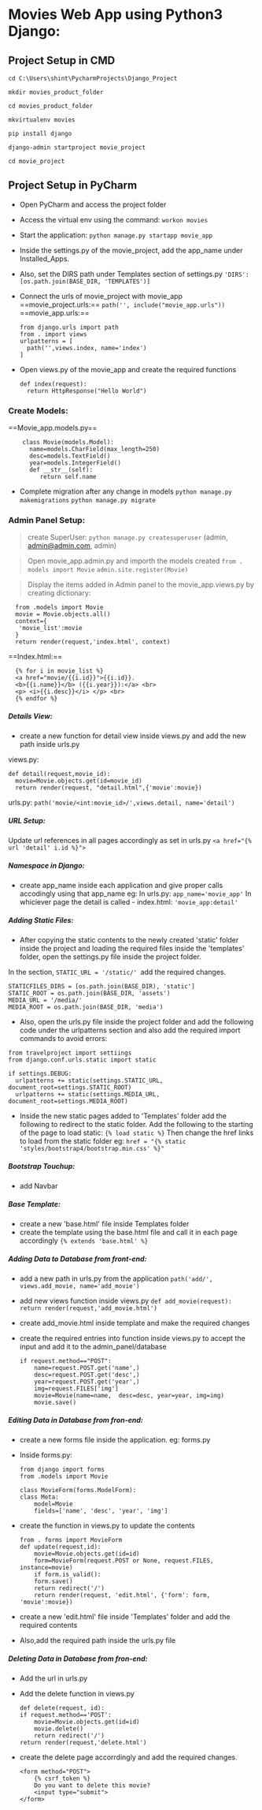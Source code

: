 # Movies Web App using Python3 Django:

## Project Setup in CMD

`cd C:\Users\shint\PycharmProjects\Django_Project`

`mkdir movies_product_folder`

`cd movies_product_folder`

`mkvirtualenv movies`

`pip install django`

`django-admin startproject movie_project`

`cd movie_project`

## Project Setup in PyCharm
- Open PyCharm and access the project folder
- Access the virtual env using the command: `workon movies` 
- Start the application: `python manage.py startapp movie_app`

- Inside the settings.py of the movie_project, add the app_name under Installed_Apps.

- Also, set the DIRS path under Templates section of settings.py
`'DIRS': [os.path.join(BASE_DIR, 'TEMPLATES')]`

- Connect the urls of movie_project with movie_app
  ==movie_project.urls:==
`path('', include("movie_app.urls"))`
  ==movie_app.urls:==
    ```
    from django.urls import path
    from . import views
    urlpatterns = [
      path('',views.index, name='index')
    ]
    ```


- Open views.py of the movie_app and create the required functions
    ```
    def index(request):
      return HttpResponse("Hello World")
    ```

### Create Models:
==Movie_app.models.py==
```
    class Movie(models.Model):   
      name=models.CharField(max_length=250)  
      desc=models.TextField()
      year=models.IntegerField()
      def __str__(self):
         return self.name
```

- Complete migration after any change in models 
`python manage.py makemigrations`
`python manage.py migrate`
 
### Admin Panel Setup:
 >create SuperUser:
  `python manage.py createsuperuser`
  (admin, admin@admin.com, admin)
 
> Open movie_app.admin.py and importh the models created
  `from . models import Movie`
  `admin.site.register(Movie)`
  

>Display the items added in Admin panel to the movie_app.views.py
by creating dictionary:
```
  from .models import Movie
  movie = Movie.objects.all()
  context={
   'movie_list':movie
  }
  return render(request,'index.html', context)
```

==Index.html:==
```
  {% for i in movie_list %}
  <a href="movie/{{i.id}}">{{i.id}}.
  <b>{{i.name}}</b> ({{i.year}}):</a> <br>
  <p> <i>{{i.desc}}</i> </p> <br>
  {% endfor %}
```  
  
##### Details View:
- create a new function for detail view inside views.py and add the new path inside urls.py

views.py:
```
def detail(request,movie_id):
  movie=Movie.objects.get(id=movie_id)
  return render(request, "detail.html",{'movie':movie})
```
urls.py:
`path('movie/<int:movie_id>/',views.detail, name='detail')`


##### URL Setup:
Update url references in all pages accordingly as set in urls.py
`<a href="{% url 'detail' i.id %}">`

##### Namespace in Django:
- create app_name inside each application and give proper calls accodingly using that app_name
eg:
In urls.py: `app_name='movie_app'`
In whiciever page the detail is called - index.html: `'movie_app:detail'`


##### Adding Static Files:
- After copying the static contents to the newly created 'static' folder inside the project and loading the required files inside the 'templates' folder, open the settings.py file inside the project folder.

In the section, `STATIC_URL = '/static/' `add the required changes.
```
STATICFILES_DIRS = [os.path.join(BASE_DIR), 'static']
STATIC_ROOT = os.path.join(BASE_DIR, 'assets')
MEDIA_URL = '/media/'
MEDIA_ROOT = os.path.join(BASE_DIR, 'media')
```

- Also, open the urls.py file inside the project folder and add the following code under the urlpatterns section and also add the required import commands to avoid errors:

```
from travelproject import settiings
from django.conf.urls.static import static

if settings.DEBUG:
  urlpatterns += static(settings.STATIC_URL, document_root=settings.STATIC_ROOT)
  urlpatterns += static(settings.MEDIA_URL, document_root=settings.MEDIA_ROOT)
```

- Inside the new static pages added to 'Templates' folder add the following to redirect to the static folder.
Add the following to the starting of the page to load static:
`{% load static %}`
Then change the href links to load from the static folder
eg: `href = "{% static 'styles/bootstrap4/bootstrap.min.css' %}"`


##### Bootstrap Touchup:
- add Navbar

##### Base Template:
- create a new 'base.html' file inside Templates folder
- create the template using the base.html file and call it in each page accordingly
`{% extends 'base.html' %}`

##### Adding Data to Database from front-end:
- add a new path in urls.py from the application
`path('add/', views.add_movie, name='add_movie')`
- add new views function inside views.py
`def add_movie(request):  `
&emsp; ` return render(request,'add_movie.html')`

- create add_movie.html inside template and make the required changes
- create the required entries into function inside views.py to accept the input and add it to the admin_panel/database
    ```
    if request.method=="POST":
        name=request.POST.get('name',)
        desc=request.POST.get('desc',)
        year=request.POST.get('year',)
        img=request.FILES['img']
        movie=Movie(name=name,  desc=desc, year=year, img=img)
        movie.save()
    ```

##### Editing Data in Database from fron-end:
- create a new forms file inside the application. eg: forms.py
- Inside forms.py:
    ```
    from django import forms
    from .models import Movie

    class MovieForm(forms.ModelForm):
    class Meta:
        model=Movie
        fields=['name', 'desc', 'year', 'img']
    ```
    
- create the function in views.py to update the contents
    ```
    from . forms import MovieForm
    def update(request,id):
        movie=Movie.objects.get(id=id)
        form=MovieForm(request.POST or None, request.FILES, instance=movie)
        if form.is_valid():
        form.save()
        return redirect('/')
        return render(request, 'edit.html', {'form': form, 'movie':movie})
    ```

- create a new 'edit.html' file inside 'Templates' folder and add the required contents
- Also,add the required path inside the urls.py file


##### Deleting Data in Database from fron-end:
- Add the url in urls.py
- Add the delete function in views.py
    ```
    def delete(request, id):
    if request.method=='POST':
        movie=Movie.objects.get(id=id)
        movie.delete()
        return redirect('/')
    return render(request,'delete.html')
    ```
   
- create the delete page accorrdingly and add the required changes.
    ```
    <form method="POST">
        {% csrf_token %}
        Do you want to delete this movie?
        <input type="submit">
    </form>
    ```












